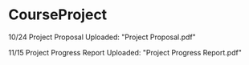 # CourseProject

10/24 Project Proposal Uploaded: "Project Proposal.pdf"

11/15 Project Progress Report Uploaded: "Project Progress Report.pdf"
